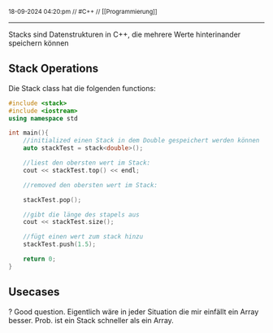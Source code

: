 <sub class="descriptionSection">18-09-2024 04:20:pm // #C++ // [[Programmierung]]</sub>
____
Stacks sind Datenstrukturen in C++, die mehrere Werte hinterinander speichern können

## Stack Operations
Die Stack class hat die folgenden functions:
```cpp
#include <stack>
#include <iostream>
using namespace std

int main(){
	//initialized einen Stack in dem Double gespeichert werden können
	auto stackTest = stack<double>();

	//liest den obersten wert im Stack:
	cout << stackTest.top() << endl;

	//removed den obersten wert im Stack:

	stackTest.pop();

	//gibt die länge des stapels aus
	cout << stackTest.size();

	//fügt einen wert zum stack hinzu
	stackTest.push(1.5);

	return 0;
}
```

## Usecases
? Good question. Eigentlich wäre in jeder Situation die mir einfällt ein Array besser. Prob. ist ein Stack schneller als ein Array.